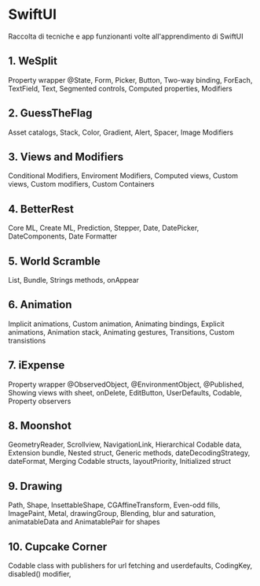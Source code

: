 # SwiftUI
Raccolta di tecniche e app funzionanti volte all'apprendimento di SwiftUI

## 1. WeSplit
Property wrapper @State, Form, Picker, Button, Two-way binding, ForEach, TextField, Text, Segmented controls, Computed properties, Modifiers

## 2. GuessTheFlag
Asset catalogs, Stack, Color, Gradient, Alert, Spacer, Image Modifiers

## 3. Views and Modifiers
Conditional Modifiers, Enviroment Modifiers, Computed views, Custom views, Custom modifiers, Custom Containers

## 4. BetterRest
Core ML, Create ML, Prediction, Stepper, Date, DatePicker, DateComponents, Date Formatter

## 5. World Scramble
List, Bundle, Strings methods, onAppear

## 6. Animation
Implicit animations, Custom animation, Animating bindings, Explicit animations, Animation stack, Animating gestures, Transitions, Custom transistions 

## 7. iExpense
Property wrapper @ObservedObject, @EnvironmentObject, @Published, Showing views with sheet, onDelete, EditButton, UserDefaults, Codable, Property observers

## 8. Moonshot
GeometryReader, Scrollview, NavigationLink, Hierarchical Codable data, Extension bundle, Nested struct, Generic methods, dateDecodingStrategy, dateFormat, Merging Codable structs, layoutPriority, Initialized struct

## 9. Drawing
Path, Shape, InsettableShape, CGAffineTransform, Even-odd fills, ImagePaint, Metal, drawingGroup, Blending, blur and saturation, animatableData and AnimatablePair for shapes

## 10. Cupcake Corner
Codable class with publishers for url fetching and userdefaults, CodingKey, disabled() modifier, 
